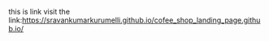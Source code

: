 this is link visit the link:https://sravankumarkurumelli.github.io/cofee_shop_landing_page.github.io/
